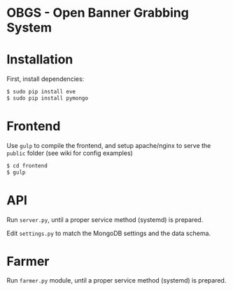 OBGS - Open Banner Grabbing System
==================================

# Installation

First, install dependencies:

```bash
$ sudo pip install eve
$ sudo pip install pymongo
```

# Frontend

Use `gulp` to compile the frontend, and setup apache/nginx
to serve the `public` folder (see wiki for config examples)

```bash
$ cd frontend
$ gulp
```

# API

Run `server.py`, until a proper service method (systemd) is prepared.

Edit `settings.py` to match the MongoDB settings and the data schema.

# Farmer

Run `farmer.py` module, until a proper service method (systemd) is prepared.

